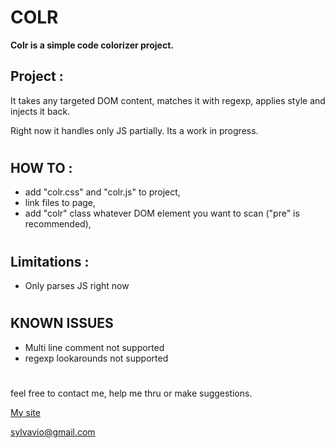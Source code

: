 # COLR

**Colr is a simple code colorizer project.**

## Project :
It takes any targeted DOM content, matches it with regexp, applies style and injects it back.

Right now it handles only JS partially.
Its a work in progress.

#

## HOW TO :
- add "colr.css" and "colr.js" to project,
- link files to page,
- add "colr" class whatever DOM element you want to scan ("pre" is recommended),

#

## Limitations :
- Only parses JS right now

#

## KNOWN ISSUES
- Multi line comment not supported
- regexp lookarounds not supported
 
#
feel free to contact me, help me thru or make suggestions.

[My site](https://sylvavio.github.io/mysite/)

[sylvavio@gmail.com](mailto:sylvavio@gmail.com)